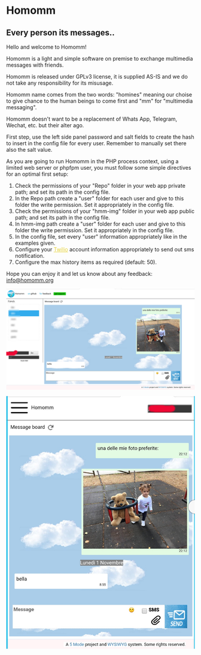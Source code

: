 # Homomm
## Every person its messages..

Hello and welcome to Homomm!   
	   
Homomm is a light and simple software on premise to exchange multimedia messages with friends.  
	   
Homomm is released under GPLv3 license, it is supplied AS-IS and we do not take any responsibility for its misusage.  
	   
Homomm name comes from the two words: "homines" meaning our choise to give chance to the human beings to come first and "mm" for "multimedia messaging".  
     
Homomm doesn't want to be a replacement of Whats App, Telegram, Wechat, etc. but their alter ago.   
     
First step, use the left side panel password and salt fields to create the hash to insert in the config file for every user. Remember to manually set there also the salt value.   

As you are going to run Homomm in the PHP process context, using a limited web server or phpfpm user, you must follow some simple directives for an optimal first setup:  

<ol>
<li>Check the permissions of your "Repo" folder in your web app private path; and set its path in the config file.</li>
<li>In the Repo path create a "user" folder for each user and give to this folder the write permission. Set it appropriately in the config file.</li>
<li>Check the permissions of your "hmm-img" folder in your web app public path; and set its path in the config file.</li>  
<li>In hmm-img path create a "user" folder for each user and give to this folder the write permission. Set it appropriately in the config file.</li>  	
<li>In the config file, set every "user" information appropriately like in the examples given.</li>
<li>Configure your <a href="http://twilio.com" style="color:#e6d236;">Twilio</a> account information appropriately to send out sms notification.</li>	      
<li>Configure the max history items as required (default: 50).</li>	      
</ol>	
     
Hope you can enjoy it and let us know about any feedback: <a href="mailto:info@homomm.org" style="color:#e6d236;">info@homomm.org</a>
	   
 ![Homomm on desktop](/Public/static/res/screenshot1.jpg)   
     
 ![Homomm on mobile](/Public/static/res/screenshot2.jpg)
